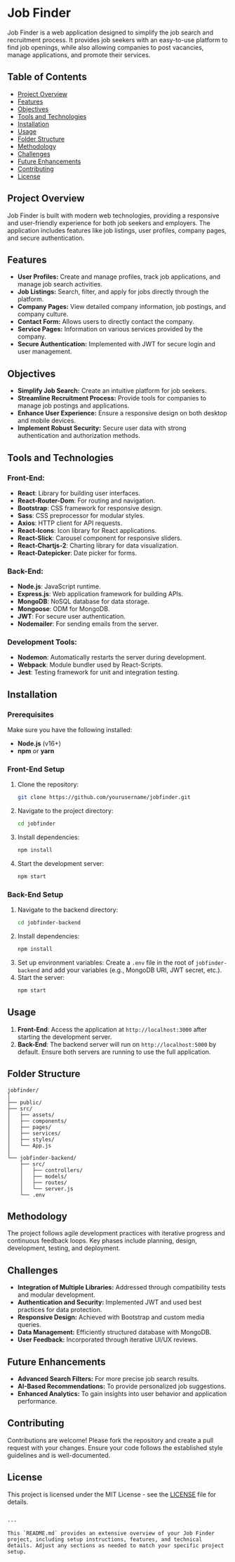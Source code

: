 # Job Finder

Job Finder is a web application designed to simplify the job search and recruitment process. It provides job seekers with an easy-to-use platform to find job openings, while also allowing companies to post vacancies, manage applications, and promote their services.

## Table of Contents

- [Project Overview](#project-overview)
- [Features](#features)
- [Objectives](#objectives)
- [Tools and Technologies](#tools-and-technologies)
- [Installation](#installation)
- [Usage](#usage)
- [Folder Structure](#folder-structure)
- [Methodology](#methodology)
- [Challenges](#challenges)
- [Future Enhancements](#future-enhancements)
- [Contributing](#contributing)
- [License](#license)

## Project Overview

Job Finder is built with modern web technologies, providing a responsive and user-friendly experience for both job seekers and employers. The application includes features like job listings, user profiles, company pages, and secure authentication.

## Features

- **User Profiles:** Create and manage profiles, track job applications, and manage job search activities.
- **Job Listings:** Search, filter, and apply for jobs directly through the platform.
- **Company Pages:** View detailed company information, job postings, and company culture.
- **Contact Form:** Allows users to directly contact the company.
- **Service Pages:** Information on various services provided by the company.
- **Secure Authentication:** Implemented with JWT for secure login and user management.

## Objectives

- **Simplify Job Search:** Create an intuitive platform for job seekers.
- **Streamline Recruitment Process:** Provide tools for companies to manage job postings and applications.
- **Enhance User Experience:** Ensure a responsive design on both desktop and mobile devices.
- **Implement Robust Security:** Secure user data with strong authentication and authorization methods.

## Tools and Technologies

### Front-End:
- **React**: Library for building user interfaces.
- **React-Router-Dom**: For routing and navigation.
- **Bootstrap**: CSS framework for responsive design.
- **Sass**: CSS preprocessor for modular styles.
- **Axios**: HTTP client for API requests.
- **React-Icons**: Icon library for React applications.
- **React-Slick**: Carousel component for responsive sliders.
- **React-Chartjs-2**: Charting library for data visualization.
- **React-Datepicker**: Date picker for forms.

### Back-End:
- **Node.js**: JavaScript runtime.
- **Express.js**: Web application framework for building APIs.
- **MongoDB**: NoSQL database for data storage.
- **Mongoose**: ODM for MongoDB.
- **JWT**: For secure user authentication.
- **Nodemailer**: For sending emails from the server.

### Development Tools:
- **Nodemon**: Automatically restarts the server during development.
- **Webpack**: Module bundler used by React-Scripts.
- **Jest**: Testing framework for unit and integration testing.

## Installation

### Prerequisites

Make sure you have the following installed:
- **Node.js** (v16+)
- **npm** or **yarn**

### Front-End Setup

1. Clone the repository:
   ```bash
   git clone https://github.com/yourusername/jobfinder.git
   ```
2. Navigate to the project directory:
   ```bash
   cd jobfinder
   ```
3. Install dependencies:
   ```bash
   npm install
   ```
4. Start the development server:
   ```bash
   npm start
   ```

### Back-End Setup

1. Navigate to the backend directory:
   ```bash
   cd jobfinder-backend
   ```
2. Install dependencies:
   ```bash
   npm install
   ```
3. Set up environment variables:
   Create a `.env` file in the root of `jobfinder-backend` and add your variables (e.g., MongoDB URI, JWT secret, etc.).
4. Start the server:
   ```bash
   npm start
   ```

## Usage

1. **Front-End**: Access the application at `http://localhost:3000` after starting the development server.
2. **Back-End**: The backend server will run on `http://localhost:5000` by default. Ensure both servers are running to use the full application.

## Folder Structure

```
jobfinder/
│
├── public/
├── src/
│   ├── assets/
│   ├── components/
│   ├── pages/
│   ├── services/
│   ├── styles/
│   └── App.js
│
└── jobfinder-backend/
    ├── src/
    │   ├── controllers/
    │   ├── models/
    │   ├── routes/
    │   └── server.js
    └── .env
```

## Methodology

The project follows agile development practices with iterative progress and continuous feedback loops. Key phases include planning, design, development, testing, and deployment.

## Challenges

- **Integration of Multiple Libraries:** Addressed through compatibility tests and modular development.
- **Authentication and Security:** Implemented JWT and used best practices for data protection.
- **Responsive Design:** Achieved with Bootstrap and custom media queries.
- **Data Management:** Efficiently structured database with MongoDB.
- **User Feedback:** Incorporated through iterative UI/UX reviews.

## Future Enhancements

- **Advanced Search Filters:** For more precise job search results.
- **AI-Based Recommendations:** To provide personalized job suggestions.
- **Enhanced Analytics:** To gain insights into user behavior and application performance.

## Contributing

Contributions are welcome! Please fork the repository and create a pull request with your changes. Ensure your code follows the established style guidelines and is well-documented.

## License

This project is licensed under the MIT License - see the [LICENSE](LICENSE) file for details.
```

---

This `README.md` provides an extensive overview of your Job Finder project, including setup instructions, features, and technical details. Adjust any sections as needed to match your specific project setup.
